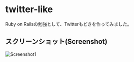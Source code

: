 # twitter-like
 Ruby on Railsの勉強として、Twitterもどきを作ってみました。

## スクリーンショット(Screenshot)
![Screenshot1](https://github.com/thunderra1n/twitter-like/blob/master/screenshot.png)